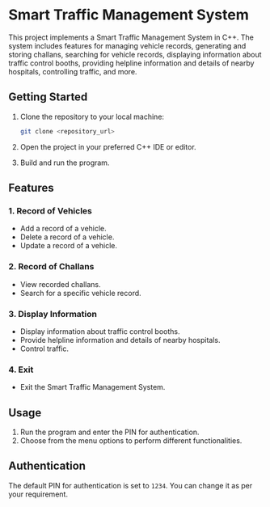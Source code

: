 # Smart Traffic Management System

This project implements a Smart Traffic Management System in C++. The system includes features for managing vehicle records, generating and storing challans,
searching for vehicle records, displaying information about traffic control booths, providing helpline information and details of nearby hospitals, controlling traffic, and more.

## Getting Started

1. Clone the repository to your local machine:

    ```bash
    git clone <repository_url>
    ```

2. Open the project in your preferred C++ IDE or editor.

3. Build and run the program.

## Features

### 1. Record of Vehicles

   - Add a record of a vehicle.
   - Delete a record of a vehicle.
   - Update a record of a vehicle.

### 2. Record of Challans

   - View recorded challans.
   - Search for a specific vehicle record.

### 3. Display Information

   - Display information about traffic control booths.
   - Provide helpline information and details of nearby hospitals.
   - Control traffic.

### 4. Exit

   - Exit the Smart Traffic Management System.

## Usage

1. Run the program and enter the PIN for authentication.
2. Choose from the menu options to perform different functionalities.

## Authentication

The default PIN for authentication is set to `1234`. You can change it as per your requirement.


